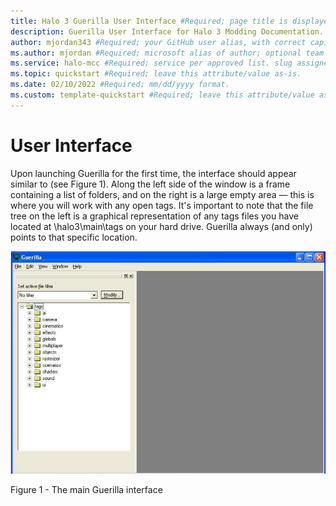 ```yaml
---
title: Halo 3 Guerilla User Interface #Required; page title is displayed in search results. Include the brand.
description: Guerilla User Interface for Halo 3 Modding Documentation. #Required; article description that is displayed in search results. 
author: mjordan343 #Required; your GitHub user alias, with correct capitalization.
ms.author: mjordan #Required; microsoft alias of author; optional team alias.
ms.service: halo-mcc #Required; service per approved list. slug assigned by ACOM.
ms.topic: quickstart #Required; leave this attribute/value as-is.
ms.date: 02/10/2022 #Required; mm/dd/yyyy format.
ms.custom: template-quickstart #Required; leave this attribute/value as-is.
---
```


# User Interface

Upon launching Guerilla for the first time, the interface should appear similar to (see Figure 1). Along the left side of the window is a frame containing a list of folders, and on the right is a large empty area — this is where you will work with any open tags. It's important to note that the file tree on the left is a graphical representation of any tags files you have located at \halo3\main\tags on your hard drive. Guerilla always (and only) points to that specific location.

![View of the main user interface for the Guerilla tool](./media/H3_Guerrilla_UI.png)

Figure 1 - The main Guerilla interface
